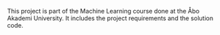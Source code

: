 This project is part of the Machine Learning course done at the Åbo Akademi University. It includes the project requirements and the solution code.
